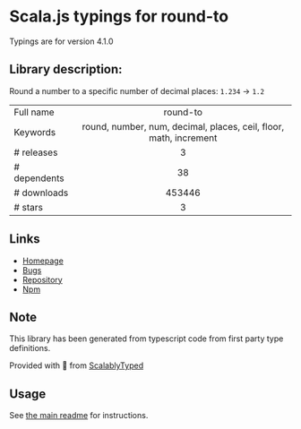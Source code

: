
# Scala.js typings for round-to

Typings are for version 4.1.0

## Library description:
Round a number to a specific number of decimal places: `1.234` → `1.2`

|                    |                 |
| ------------------ | :-------------: |
| Full name          | round-to |
| Keywords           | round, number, num, decimal, places, ceil, floor, math, increment |
| # releases         | 3 |
| # dependents       | 38 |
| # downloads        | 453446 |
| # stars            | 3 |

## Links
- [Homepage](https://github.com/sindresorhus/round-to#readme)
- [Bugs](https://github.com/sindresorhus/round-to/issues)
- [Repository](https://github.com/sindresorhus/round-to)
- [Npm](https://www.npmjs.com/package/round-to)
    


## Note
This library has been generated from typescript code from first party type definitions.

Provided with :purple_heart: from [ScalablyTyped](https://github.com/oyvindberg/ScalablyTyped)

## Usage
See [the main readme](../../readme.md) for instructions.


